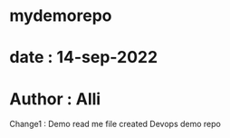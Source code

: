 # mydemorepo
# date : 14-sep-2022
# Author : Alli
Change1 : Demo read me file created
Devops demo repo
